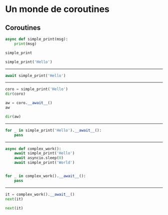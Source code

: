 # Un monde de coroutines

## Coroutines

```python
async def simple_print(msg):
    print(msg)
```

```python
simple_print
```

```python
simple_print('Hello')
```

--------------------

```python
await simple_print('Hello')
```

--------------------

```python
coro = simple_print('Hello')
dir(coro)
```

```python
aw = coro.__await__()
aw
```

```python
dir(aw)
```

--------------------

```python
for _ in simple_print('Hello').__await__():
    pass
```

--------------------

```python
async def complex_work():
    await simple_print('Hello')
    await asyncio.sleep(0)
    await simple_print('World')


for _ in complex_work().__await__():
    pass
```

--------------------

```python
it = complex_work().__await__()
next(it)
```

```python
next(it)
```

